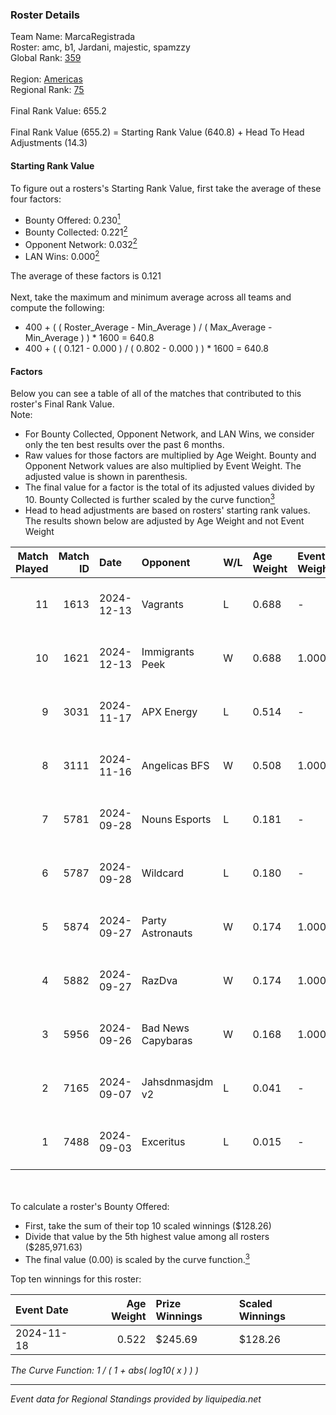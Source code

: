 ### Roster Details<br />
Team Name: MarcaRegistrada<br />
Roster: amc, b1, Jardani, majestic, spamzzy<br />
Global Rank: [359](../../standings_global_2025_02_28.md)<br />
<br />
Region: [Americas]( ../../standings_americas_2025_02_28.md)<br />
Regional Rank: [75]( ../../standings_americas_2025_02_28.md)<br />
<br />
Final Rank Value:  655.2<br />
<br />
Final Rank Value (655.2) = Starting Rank Value (640.8) + Head To Head Adjustments (14.3)<br />

#### Starting Rank Value<br />
To figure out a rosters's Starting Rank Value, first take the average of these four factors:<br />
- Bounty Offered: 0.230[<sup>1</sup>](#table2)
- Bounty Collected: 0.221[<sup>2</sup>](#table1)
- Opponent Network: 0.032[<sup>2</sup>](#table1)
- LAN Wins: 0.000[<sup>2</sup>](#table1)

The average of these factors is 0.121<br />
<br />
Next, take the maximum and minimum average across all teams and compute the following:<br />
- 400 + ( ( Roster_Average - Min_Average ) / ( Max_Average - Min_Average ) ) * 1600 = 640.8
- 400 + ( ( 0.121 - 0.000 ) / ( 0.802 - 0.000 ) ) * 1600 = 640.8


#### Factors<br />
Below you can see a table of all of the matches that contributed to this roster's Final Rank Value.<br />
Note:<br />

- For Bounty Collected, Opponent Network, and LAN Wins, we consider only the ten best results over the past 6 months.
- Raw values for those factors are multiplied by Age Weight. Bounty and Opponent Network values are also multiplied by Event Weight. The adjusted value is shown in parenthesis.
- The final value for a factor is the total of its adjusted values divided by 10. Bounty Collected is further scaled by the curve function[<sup>3</sup>](#curveFunction)
- Head to head adjustments are based on rosters' starting rank values. The results shown below are adjusted by Age Weight and not Event Weight
<span id="table1"></span><br />


| Match Played | Match ID | Date       | Opponent           | W/L | Age Weight | Event Weight | Bounty Collected | Opponent Network | LAN Wins  | H2H Adj. | Roster                              |
| -: | -: | :- | :- | :- | :- | :- | :- | :- | :- | -: | :- |
|           11 |     1613 | 2024-12-13 | Vagrants           | L   | 0.688      | -            | -                | -                | -         |    -3.97 | amc, b1, Jardani, majestic, spamzzy |
|           10 |     1621 | 2024-12-13 | Immigrants Peek    | W   | 0.688      | 1.000        | 0.002 (0.001)    | 0.241 (0.166)    | 0 (0.000) |    12.55 | amc, b1, Jardani, majestic, spamzzy |
|            9 |     3031 | 2024-11-17 | APX Energy         | L   | 0.514      | -            | -                | -                | -         |    -8.76 | amc, b1, Jardani, Majestic, Medusa  |
|            8 |     3111 | 2024-11-16 | Angelicas BFS      | W   | 0.508      | 1.000        | 0.000 (0.000)    | 0.026 (0.013)    | 0 (0.000) |     6.66 | amc, b1, Jardani, Majestic, Medusa  |
|            7 |     5781 | 2024-09-28 | Nouns Esports      | L   | 0.181      | -            | -                | -                | -         |    -0.50 | 4TAYLOR, amc, b1, Jardani, Majestic |
|            6 |     5787 | 2024-09-28 | Wildcard           | L   | 0.180      | -            | -                | -                | -         |    -0.25 | 4TAYLOR, amc, b1, Jardani, Majestic |
|            5 |     5874 | 2024-09-27 | Party Astronauts   | W   | 0.174      | 1.000        | 0.009 (0.002)    | 0.557 (0.097)    | 0 (0.000) |     4.64 | 4TAYLOR, amc, b1, Jardani, Majestic |
|            4 |     5882 | 2024-09-27 | RazDva             | W   | 0.174      | 1.000        | 0.000 (0.000)    | 0.008 (0.001)    | 0 (0.000) |     1.67 | 4TAYLOR, amc, b1, Jardani, Majestic |
|            3 |     5956 | 2024-09-26 | Bad News Capybaras | W   | 0.168      | 1.000        | 0.001 (0.000)    | 0.224 (0.038)    | 0 (0.000) |     3.38 | 4TAYLOR, amc, b1, Jardani, Majestic |
|            2 |     7165 | 2024-09-07 | Jahsdnmasjdm v2    | L   | 0.041      | -            | -                | -                | -         |    -0.90 | amc, b1, Jardani, kezz, majestic    |
|            1 |     7488 | 2024-09-03 | Exceritus          | L   | 0.015      | -            | -                | -                | -         |    -0.20 | amc, b1, Jardani, kezz, majestic    |

<br />
<span id="table2"></span><br />
To calculate a roster's Bounty Offered:<br />

- First, take the sum of their top 10 scaled winnings ($128.26)
- Divide that value by the 5th highest value among all rosters ($285,971.63)
- The final value (0.00) is scaled by the curve function.[<sup>3</sup>](#curveFunction)

Top ten winnings for this roster:<br />

| Event Date | Age Weight | Prize Winnings | Scaled Winnings |
| :- | -: | :- | :- |
| 2024-11-18 |      0.522 | $245.69        | $128.26         |


<span id="curveFunction"></span>_The Curve Function: 1 / ( 1 + abs( log10( x ) ) )_<br />

---
_Event data for Regional Standings provided by liquipedia.net_<br />
